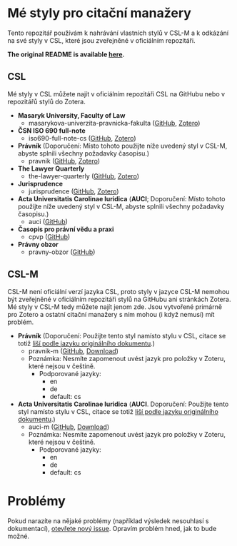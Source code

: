 # Mé styly pro citační manažery
Tento repozitář používám k nahrávání vlastních stylů v CSL-M a k odkázání na své styly v CSL, které jsou zveřejněné v oficiálním repozitáři.

**The original README is available [here](https://github.com/OTristanF/csl-styles).**

## CSL
Mé styly v CSL můžete najít v oficiálním repozitáři CSL na GitHubu nebo v repozitářů stylů do Zotera.

- **Masaryk University, Faculty of Law**
  - masarykova-univerzita-pravnicka-fakulta ([GitHub](https://github.com/citation-style-language/styles/blob/master/masarykova-univerzita-pravnicka-fakulta.csl), [Zotero](https://www.zotero.org/styles?q=id%3Amasarykova-univerzita-pravnicka-fakulta))
- **ČSN ISO 690 full-note**
  - iso690-full-note-cs ([GitHub](https://github.com/citation-style-language/styles/blob/master/iso690-full-note-cs.csl), [Zotero](https://www.zotero.org/styles?q=id%3Aiso690-full-note-cs))
- **Právník** (Doporučení: Místo tohoto použijte níže uvedený styl v CSL-M, abyste splnili všechny požadavky časopisu.)
  - pravnik ([GitHub](https://github.com/citation-style-language/styles/blob/master/pravnik.csl), [Zotero](https://www.zotero.org/styles?q=id%3Apravnik))
- **The Lawyer Quarterly**
  - the-lawyer-quarterly ([GitHub](https://github.com/citation-style-language/styles/tree/master/dependent/the-lawyer-quarterly.csl), [Zotero](https://www.zotero.org/styles?q=id%3Athe-lawyer-quarterly))
- **Jurisprudence**
  - jurisprudence ([GitHub](https://github.com/citation-style-language/styles/blob/master/jurisprudence.csl), [Zotero](https://www.zotero.org/styles?q=id%3Ajurisprudence))
- **Acta Universitatis Carolinae Iuridica** (**AUCI**; Doporučení: Místo tohoto použijte níže uvedený styl v CSL-M, abyste splnili všechny požadavky časopisu.)
  - auci ([GitHub](https://github.com/OTFlorian/styles/raw/patch-10/auci.csl))
- **Časopis pro právní vědu a praxi**
  - cpvp ([GitHub](https://github.com/OTFlorian/styles/raw/patch-13/cpvp.csl))
- **Právny obzor**
  - pravny-obzor ([GitHub](https://github.com/OTFlorian/styles/raw/patch-14/pravny-obzor.csl))

## CSL-M
CSL-M není oficiální verzí jazyka CSL, proto styly v jazyce CSL-M nemohou být zveřejněné v oficiálním repozitáři stylů na GitHubu ani stránkách Zotera. Mé styly v CSL-M tedy můžete najít jenom zde. Jsou vytvořené primárně pro Zotero a ostatní citační manažery s ním mohou (i když nemusí) mít problém.

- **Právník** (Doporučení: Použijte tento styl namísto stylu v CSL, citace se totiž [liší podle jazyku originálního dokumentu](https://forums.zotero.org/discussion/85344/how-to-change-the-locale-for-a-term-to-match-the-document-language).)
  - pravnik-m ([GitHub](https://github.com/OTristanF/csl-styles/blob/master/csl-m/pravnik-m.csl), [Download](https://github.com/OTristanF/csl-styles/raw/master/csl-m/pravnik-m.csl))
  - Poznámka: Nesmíte zapomenout uvést jazyk pro položky v Zoteru, které nejsou v češtině.
    - Podporované jazyky:
      - en
      - de
      - default: cs
- **Acta Universitatis Carolinae Iuridica** (**AUCI**. Doporučení: Použijte tento styl namísto stylu v CSL, citace se totiž [liší podle jazyku originálního dokumentu](https://forums.zotero.org/discussion/85344/how-to-change-the-locale-for-a-term-to-match-the-document-language).)
  - auci-m ([GitHub](https://github.com/OTristanF/csl-styles/blob/master/csl-m/auci-m.csl), [Download](https://github.com/OTristanF/csl-styles/raw/master/csl-m/auci-m.csl))
  - Poznámka: Nesmíte zapomenout uvést jazyk pro položky v Zoteru, které nejsou v češtině.
    - Podporované jazyky:
      - en
      - de
      - default: cs

# Problémy
Pokud narazíte na nějaké problémy (například výsledek nesouhlasí s dokumentací), [otevřete nový issue](https://github.com/OTristanF/csl-styles/issues). Opravím problém hned, jak to bude možné.
